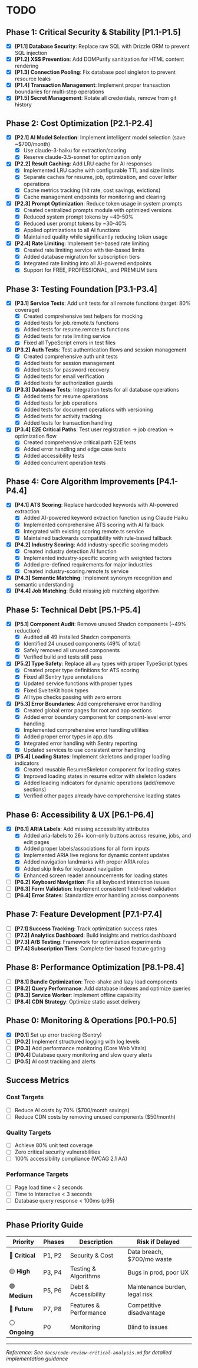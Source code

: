# TODO

## Phase 1: Critical Security & Stability [P1.1-P1.5]

- [x] **[P1.1] Database Security**: Replace raw SQL with Drizzle ORM to prevent SQL injection
- [x] **[P1.2] XSS Prevention**: Add DOMPurify sanitization for HTML content rendering
- [x] **[P1.3] Connection Pooling**: Fix database pool singleton to prevent resource leaks
- [x] **[P1.4] Transaction Management**: Implement proper transaction boundaries for multi-step operations
- [x] **[P1.5] Secret Management**: Rotate all credentials, remove from git history

## Phase 2: Cost Optimization [P2.1-P2.4]

- [x] **[P2.1] AI Model Selection**: Implement intelligent model selection (save ~$700/month)
  - [x] Use claude-3-haiku for extraction/scoring
  - [x] Reserve claude-3.5-sonnet for optimization only
- [x] **[P2.2] Result Caching**: Add LRU cache for AI responses
  - [x] Implemented LRU cache with configurable TTL and size limits
  - [x] Separate caches for resume, job, optimization, and cover letter operations
  - [x] Cache metrics tracking (hit rate, cost savings, evictions)
  - [x] Cache management endpoints for monitoring and clearing
- [x] **[P2.3] Prompt Optimization**: Reduce token usage in system prompts
  - [x] Created centralized prompts module with optimized versions
  - [x] Reduced system prompt tokens by ~40-50%
  - [x] Reduced user prompt tokens by ~30-40%
  - [x] Applied optimizations to all AI functions
  - [x] Maintained quality while significantly reducing token usage
- [x] **[P2.4] Rate Limiting**: Implement tier-based rate limiting
  - [x] Created rate limiting service with tier-based limits
  - [x] Added database migration for subscription tiers
  - [x] Integrated rate limiting into all AI-powered endpoints
  - [x] Support for FREE, PROFESSIONAL, and PREMIUM tiers

## Phase 3: Testing Foundation [P3.1-P3.4]

- [x] **[P3.1] Service Tests**: Add unit tests for all remote functions (target: 80% coverage)
  - [x] Created comprehensive test helpers for mocking
  - [x] Added tests for job.remote.ts functions
  - [x] Added tests for resume.remote.ts functions
  - [x] Added tests for rate limiting service
  - [x] Fixed all TypeScript errors in test files
- [x] **[P3.2] Auth Tests**: Test authentication flows and session management
  - [x] Created comprehensive auth unit tests
  - [x] Added tests for session management
  - [x] Added tests for password recovery
  - [x] Added tests for email verification
  - [x] Added tests for authorization guards
- [x] **[P3.3] Database Tests**: Integration tests for all database operations
  - [x] Added tests for resume operations
  - [x] Added tests for job operations
  - [x] Added tests for document operations with versioning
  - [x] Added tests for activity tracking
  - [x] Added tests for transaction handling
- [x] **[P3.4] E2E Critical Paths**: Test user registration → job creation → optimization flow
  - [x] Created comprehensive critical path E2E tests
  - [x] Added error handling and edge case tests
  - [x] Added accessibility tests
  - [x] Added concurrent operation tests

## Phase 4: Core Algorithm Improvements [P4.1-P4.4]

- [x] **[P4.1] ATS Scoring**: Replace hardcoded keywords with AI-powered extraction
  - [x] Added AI-powered keyword extraction function using Claude Haiku
  - [x] Implemented comprehensive ATS scoring with AI fallback
  - [x] Integrated with existing scoring.remote.ts service
  - [x] Maintained backwards compatibility with rule-based fallback
- [x] **[P4.2] Industry Scoring**: Add industry-specific scoring models
  - [x] Created industry detection AI function
  - [x] Implemented industry-specific scoring with weighted factors
  - [x] Added pre-defined requirements for major industries
  - [x] Created industry-scoring.remote.ts service
- [x] **[P4.3] Semantic Matching**: Implement synonym recognition and semantic understanding
- [x] **[P4.4] Job Matching**: Build missing job matching algorithm

## Phase 5: Technical Debt [P5.1-P5.4]

- [x] **[P5.1] Component Audit**: Remove unused Shadcn components (~49% reduction)
  - [x] Audited all 49 installed Shadcn components
  - [x] Identified 24 unused components (49% of total)
  - [x] Safely removed all unused components
  - [x] Verified build and tests still pass
- [x] **[P5.2] Type Safety**: Replace all `any` types with proper TypeScript types
  - [x] Created proper type definitions for ATS scoring
  - [x] Fixed all Sentry type annotations
  - [x] Updated service functions with proper types
  - [x] Fixed SvelteKit hook types
  - [x] All type checks passing with zero errors
- [x] **[P5.3] Error Boundaries**: Add comprehensive error handling
  - [x] Created global error pages for root and app sections
  - [x] Added error boundary component for component-level error handling
  - [x] Implemented comprehensive error handling utilities
  - [x] Added proper error types in app.d.ts
  - [x] Integrated error handling with Sentry reporting
  - [x] Updated services to use consistent error handling
- [x] **[P5.4] Loading States**: Implement skeletons and proper loading indicators
  - [x] Created reusable ResumeSkeleton component for loading states
  - [x] Improved loading states in resume editor with skeleton loaders
  - [x] Added loading indicators for dynamic operations (add/remove sections)
  - [x] Verified other pages already have comprehensive loading states

## Phase 6: Accessibility & UX [P6.1-P6.4]

- [x] **[P6.1] ARIA Labels**: Add missing accessibility attributes
  - [x] Added aria-labels to 26+ icon-only buttons across resume, jobs, and edit pages
  - [x] Added proper labels/associations for all form inputs
  - [x] Implemented ARIA live regions for dynamic content updates
  - [x] Added navigation landmarks with proper ARIA roles
  - [x] Added skip links for keyboard navigation
  - [x] Enhanced screen reader announcements for loading states
- [ ] **[P6.2] Keyboard Navigation**: Fix all keyboard interaction issues
- [ ] **[P6.3] Form Validation**: Implement consistent field-level validation
- [ ] **[P6.4] Error States**: Standardize error handling across components

## Phase 7: Feature Development [P7.1-P7.4]

- [ ] **[P7.1] Success Tracking**: Track optimization success rates
- [ ] **[P7.2] Analytics Dashboard**: Build insights and metrics dashboard
- [ ] **[P7.3] A/B Testing**: Framework for optimization experiments
- [ ] **[P7.4] Subscription Tiers**: Complete tier-based feature gating

## Phase 8: Performance Optimization [P8.1-P8.4]

- [ ] **[P8.1] Bundle Optimization**: Tree-shake and lazy load components
- [ ] **[P8.2] Query Performance**: Add database indexes and optimize queries
- [ ] **[P8.3] Service Worker**: Implement offline capability
- [ ] **[P8.4] CDN Strategy**: Optimize static asset delivery

## Phase 0: Monitoring & Operations [P0.1-P0.5]

- [x] **[P0.1]** Set up error tracking (Sentry)
- [ ] **[P0.2]** Implement structured logging with log levels
- [ ] **[P0.3]** Add performance monitoring (Core Web Vitals)
- [ ] **[P0.4]** Database query monitoring and slow query alerts
- [ ] **[P0.5]** AI cost tracking and alerts

## Success Metrics

### Cost Targets

- [ ] Reduce AI costs by 70% ($700/month savings)
- [ ] Reduce CDN costs by removing unused components ($50/month)

### Quality Targets

- [ ] Achieve 80% unit test coverage
- [ ] Zero critical security vulnerabilities
- [ ] 100% accessibility compliance (WCAG 2.1 AA)

### Performance Targets

- [ ] Page load time < 2 seconds
- [ ] Time to Interactive < 3 seconds
- [ ] Database query response < 100ms (p95)

---

## Phase Priority Guide

| Priority        | Phases | Description            | Risk if Delayed                |
| --------------- | ------ | ---------------------- | ------------------------------ |
| 🔴 **Critical** | P1, P2 | Security & Cost        | Data breach, $700/mo waste     |
| 🟡 **High**     | P3, P4 | Testing & Algorithms   | Bugs in prod, poor UX          |
| 🟢 **Medium**   | P5, P6 | Debt & Accessibility   | Maintenance burden, legal risk |
| 🔵 **Future**   | P7, P8 | Features & Performance | Competitive disadvantage       |
| ⚪ **Ongoing**  | P0     | Monitoring             | Blind to issues                |

---

_Reference: See `docs/code-review-critical-analysis.md` for detailed implementation guidance_
